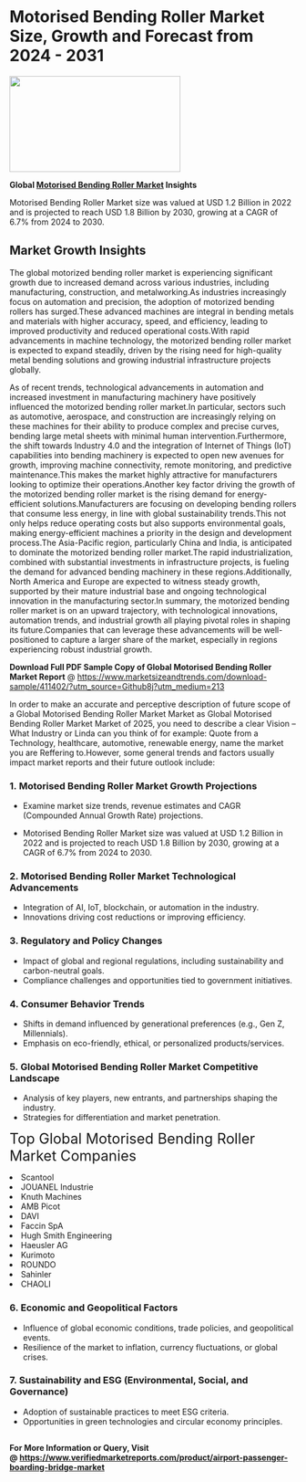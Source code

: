 <H1>Motorised Bending Roller Market Size, Growth and Forecast from 2024 - 2031</H1><img class="aligncenter size-medium wp-image-584254" src="https://thirdeyenews.in/wp-content/uploads/2024/09/Global-Market-Research-300x168.jpeg" alt="" width="300" height="168" /><p><strong>Global&nbsp;<a href="https://www.marketsizeandtrends.com/download-sample/411402/?utm_source=Github8j?utm_medium=213">Motorised Bending Roller Market</a> Insights</strong></p><p>Motorised Bending Roller Market size was valued at USD 1.2 Billion in 2022 and is projected to reach USD 1.8 Billion by 2030, growing at a CAGR of 6.7% from 2024 to 2030.</p><p><h2>Market Growth Insights</h2> <p>The global motorized bending roller market is experiencing significant growth due to increased demand across various industries, including manufacturing, construction, and metalworking.As industries increasingly focus on automation and precision, the adoption of motorized bending rollers has surged.These advanced machines are integral in bending metals and materials with higher accuracy, speed, and efficiency, leading to improved productivity and reduced operational costs.With rapid advancements in machine technology, the motorized bending roller market is expected to expand steadily, driven by the rising need for high-quality metal bending solutions and growing industrial infrastructure projects globally.</p> <p>As of recent trends, technological advancements in automation and increased investment in manufacturing machinery have positively influenced the motorized bending roller market.In particular, sectors such as automotive, aerospace, and construction are increasingly relying on these machines for their ability to produce complex and precise curves, bending large metal sheets with minimal human intervention.Furthermore, the shift towards Industry 4.0 and the integration of Internet of Things (IoT) capabilities into bending machinery is expected to open new avenues for growth, improving machine connectivity, remote monitoring, and predictive maintenance.This makes the market highly attractive for manufacturers looking to optimize their operations.Another key factor driving the growth of the motorized bending roller market is the rising demand for energy-efficient solutions.Manufacturers are focusing on developing bending rollers that consume less energy, in line with global sustainability trends.This not only helps reduce operating costs but also supports environmental goals, making energy-efficient machines a priority in the design and development process.The Asia-Pacific region, particularly China and India, is anticipated to dominate the motorized bending roller market.The rapid industrialization, combined with substantial investments in infrastructure projects, is fueling the demand for advanced bending machinery in these regions.Additionally, North America and Europe are expected to witness steady growth, supported by their mature industrial base and ongoing technological innovation in the manufacturing sector.In summary, the motorized bending roller market is on an upward trajectory, with technological innovations, automation trends, and industrial growth all playing pivotal roles in shaping its future.Companies that can leverage these advancements will be well-positioned to capture a larger share of the market, especially in regions experiencing robust industrial growth.<p><span class=""><strong>Download Full PDF Sample Copy of Global Motorised Bending Roller Market Report</strong> @ <a href="https://www.marketsizeandtrends.com/download-sample/411402/?utm_source=Github8j?utm_medium=213" target="_blank">https://www.marketsizeandtrends.com/download-sample/411402/?utm_source=Github8j?utm_medium=213</a></span></p><p>In order to make an accurate and perceptive description of future scope of a Global&nbsp;Motorised Bending Roller Market Market as Global&nbsp;Motorised Bending Roller Market Market of 2025, you need to describe a clear Vision &ndash; What Industry or Linda can you think of for example: Quote from a Technology, healthcare, automotive, renewable energy, name the market you are Reffering to.However, some general trends and factors usually impact market reports and their future outlook include:</p><h3>1.&nbsp;<strong>Motorised Bending Roller Market Growth Projections</strong></h3><ul><li>Examine market size trends, revenue estimates and CAGR (Compounded Annual Growth Rate) projections.</li><li><p>Motorised Bending Roller Market size was valued at USD 1.2 Billion in 2022 and is projected to reach USD 1.8 Billion by 2030, growing at a CAGR of 6.7% from 2024 to 2030.</p></li></ul><h3>2.&nbsp;<strong>Motorised Bending Roller Market Technological Advancements</strong></h3><ul><li>Integration of AI, IoT, blockchain, or automation in the industry.</li><li>Innovations driving cost reductions or improving efficiency.</li></ul><h3>3.&nbsp;<strong>Regulatory and Policy Changes</strong></h3><ul><li>Impact of global and regional regulations, including sustainability and carbon-neutral goals.</li><li>Compliance challenges and opportunities tied to government initiatives.</li></ul><h3>4.&nbsp;<strong>Consumer Behavior Trends</strong></h3><ul><li>Shifts in demand influenced by generational preferences (e.g., Gen Z, Millennials).</li><li>Emphasis on eco-friendly, ethical, or personalized products/services.</li></ul><h3>5.&nbsp;<strong>Global Motorised Bending Roller Market Competitive Landscape</strong></h3><ul><li>Analysis of key players, new entrants, and partnerships shaping the industry.</li><li>Strategies for differentiation and market penetration.</li></ul><p data-pm-slice="1 1 []"><span style="color: inherit; font-family: inherit; font-size: 25px;">Top Global Motorised Bending Roller Market Companies</span></p><div class="" data-test-id=""><p><li>Scantool</li><li> JOUANEL Industrie</li><li> Knuth Machines</li><li> AMB Picot</li><li> DAVI</li><li> Faccin SpA</li><li> Hugh Smith Engineering</li><li> Haeusler AG</li><li> Kurimoto</li><li> ROUNDO</li><li> Sahinler</li><li> CHAOLI</li></p></div><h3>6.&nbsp;<strong>Economic and Geopolitical Factors</strong></h3><ul><li>Influence of global economic conditions, trade policies, and geopolitical events.</li><li>Resilience of the market to inflation, currency fluctuations, or global crises.</li></ul><h3>7.&nbsp;<strong>Sustainability and ESG (Environmental, Social, and Governance)</strong></h3><ul><li>Adoption of sustainable practices to meet ESG criteria.</li><li>Opportunities in green technologies and circular economy principles.</li></ul><h2><strong style="font-size: 14px;">For More Information or Query, Visit @&nbsp;</strong><a style="background-color: #ffffff; font-size: 14px;" href="https://www.marketsizeandtrends.com/report/motorised-bending-roller-market/" target="_blank">https://www.verifiedmarketreports.com/product/airport-passenger-boarding-bridge-market</a></h2>